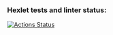 ### Hexlet tests and linter status:
[![Actions Status](https://github.com/Vyacheslav-Matyushin/frontend-project-46/actions/workflows/hexlet-check.yml/badge.svg)](https://github.com/Vyacheslav-Matyushin/frontend-project-46/actions)